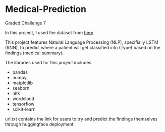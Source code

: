 # Medical-Prediction
Graded Challenge 7

In this project, I used the dataset from [here](https://www.kaggle.com/datasets/prasad22/ca-independent-medical-review/data).

This project features Natural Language Processing (NLP), specifially LSTM (RNN), to predict where a patient will get classified into (Type) based on the findings (medical summary).

The libraries used for this project includes:
- pandas
- numpy
- matplotlib
- seaborn
- nltk
- wordcloud
- tensorflow
- scikit-learn

url.txt contains the link for users to try and predict the findings themselves through huggingface deployment.
